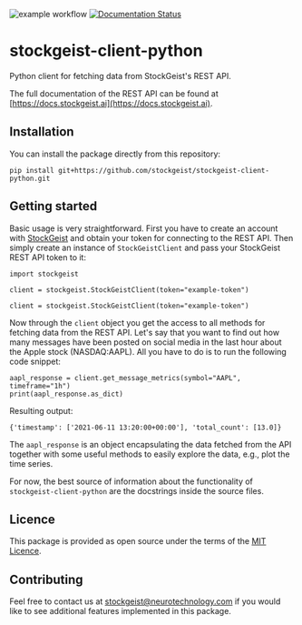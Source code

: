 ![example workflow](https://github.com/stockgeist/stockgeist-client-python/actions/workflows/main.yml/badge.svg)
[![Documentation Status](https://readthedocs.org/projects/stockgeist-client-python/badge/?version=latest)](https://stockgeist-client-python.readthedocs.io/en/latest/?badge=latest)


# stockgeist-client-python
Python client for fetching data from StockGeist's REST API. 

The full documentation of the REST API 
can be found at [https://docs.stockgeist.ai](https://docs.stockgeist.ai).

## Installation
You can install the package directly from this repository:

`pip install git+https://github.com/stockgeist/stockgeist-client-python.git`

## Getting started
Basic usage is very straightforward. First you have to create an account with 
[StockGeist](https://dashboard.stockgeist.ai) and obtain your token for connecting to the REST API.
Then simply create an instance of `StockGeistClient` and pass your StockGeist REST API token to it:

```
import stockgeist

client = stockgeist.StockGeistClient(token="example-token")
```

`client = stockgeist.StockGeistClient(token="example-token")`

Now through the `client` object you get the access to all methods for fetching data from the REST API. 
Let's say that you want to find out how many messages have been posted on social media in the last hour
about the Apple stock (NASDAQ:AAPL). All you have to do is to run the following code snippet:

```
aapl_response = client.get_message_metrics(symbol="AAPL", timeframe="1h")
print(aapl_response.as_dict)
```

Resulting output:

```
{'timestamp': ['2021-06-11 13:20:00+00:00'], 'total_count': [13.0]}
```

The `aapl_response` is an object encapsulating the data fetched from the API together with some useful 
methods to easily explore the data, e.g., plot the time series.

For now, the best source of information about the functionality of `stockgeist-client-python` are the 
docstrings inside the source files.


## Licence
This package is provided as open source under the terms of the [MIT Licence](https://opensource.org/licenses/MIT).

## Contributing
Feel free to contact us at [stockgeist@neurotechnology.com](stockgeist@neurotechnology.com) if you would 
like to see additional features implemented in this package.
